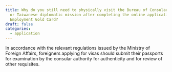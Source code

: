 ```yaml
---
title: Why do you still need to physically visit the Bureau of Consular Affairs
  or Taiwanese diplomatic mission after completing the online application for
  Employment Gold Card?
draft: false
categories:
  - application
---
```

In accordance with the relevant regulations issued by the Ministry of Foreign Affairs, foreigners applying for visas should submit their passports for examination by the consular authority for authenticity and for review of other requisites.